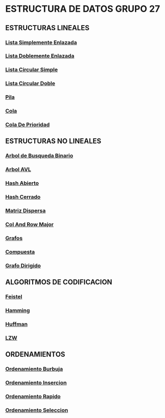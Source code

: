 # ESTRUCTURA DE DATOS GRUPO 27

##  ESTRUCTURAS LINEALES
### [Lista Simplemente Enlazada](https://tytusdb.github.io/tytusds/20211SVAC/G27/Lineal_Structures/simple_list.html)
### [Lista Doblemente Enlazada](https://tytusdb.github.io/tytusds/20211SVAC/G27/Lineal_Structures/double_list.html)
### [Lista Circular Simple](https://tytusdb.github.io/tytusds/20211SVAC/G27/Lineal_Structures/ListaCircularSimple.html)
### [Lista Circular Doble](https://tytusdb.github.io/tytusds/20211SVAC/G27/Lineal_Structures/ListaCirDoble.html)
### [Pila](https://tytusdb.github.io/tytusds/20211SVAC/G27/Lineal_Structures/Pila.html)
### [Cola](https://tytusdb.github.io/tytusds/20211SVAC/G27/Lineal_Structures/Cola.html)
### [Cola De Prioridad](https://tytusdb.github.io/tytusds/20211SVAC/G27/Lineal_Structures/ColaP.html)

## ESTRUCTURAS NO LINEALES
### [Arbol de Busqueda Binario](https://tytusdb.github.io/tytusds/20211SVAC/G27/Arboles/BST.html)
### [Arbol AVL](https://tytusdb.github.io/tytusds/20211SVAC/G27/Arboles/AVL.html)
### [Hash Abierto](https://tytusdb.github.io/tytusds/20211SVAC/G27/No_Lineales/hash_abierto.html)
### [Hash Cerrado](https://tytusdb.github.io/tytusds/20211SVAC/G27/No_Lineales/hash_cerrado.html)
### [Matriz Dispersa](https://tytusdb.github.io/tytusds/20211SVAC/G27/No_Lineales/matriz_dispersa.html)
### [Col And Row Major](https://tytusdb.github.io/tytusds/20211SVAC/G27/No_Lineales/row_col_major.html)
### [Grafos](https://tytusdb.github.io/tytusds/20211SVAC/G27/No_Lineales/Grafos.html)
### [Compuesta](https://tytusdb.github.io/tytusds/20211SVAC/G27/No_Lineales/compuesta.html)
### [Grafo Dirigido](https://tytusdb.github.io/tytusds/20211SVAC/G27/No_Lineales/GrafoDirigido.html)



## ALGORITMOS DE CODIFICACION
### [Feistel](https://tytusdb.github.io/tytusds/20211SVAC/G27/Codificacion/Feistel.html)
### [Hamming](https://tytusdb.github.io/tytusds/20211SVAC/G27/Codificacion/Hamming.html)
### [Huffman](https://tytusdb.github.io/tytusds/20211SVAC/G27/Codificacion/Huffman.html)
### [LZW](https://tytusdb.github.io/tytusds/20211SVAC/G27/Codificacion/LZW.html)

## ORDENAMIENTOS
### [Ordenamiento Burbuja](https://tytusdb.github.io/tytusds/20211SVAC/G27/ordenamientos/bubleSort.html)
### [Ordenamiento Insercion](https://tytusdb.github.io/tytusds/20211SVAC/G27/ordenamientos/insertionSort.html)
### [Ordenamiento Rapido](https://tytusdb.github.io/tytusds/20211SVAC/G27/ordenamientos/Rapido.html)
### [Ordenamiento Seleccion](https://tytusdb.github.io/tytusds/20211SVAC/G27/ordenamientos/Seleccion.html)
